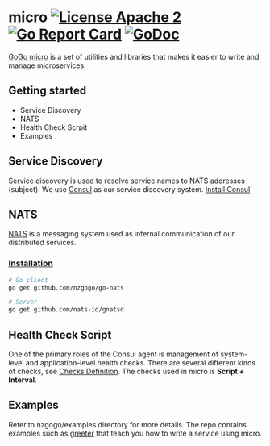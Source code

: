 # micro [![License Apache 2](https://img.shields.io/badge/License-Apache2-blue.svg)](https://www.apache.org/licenses/LICENSE-2.0) [![Go Report Card](https://goreportcard.com/badge/github.com/nzgogo/micro)](https://goreportcard.com/report/github.com/nzgogo/micro) [![GoDoc](https://godoc.org/github.com/nzgogo/micro?status.svg)](http://godoc.org/github.com/nzgogo/micro)

[GoGo micro](https://medium.com/@kailiu_36596/gogo-micro-26f0637d1b78) is a set of utilities and libraries that makes it easier to write and manage microservices.

## Getting started
- Service Discovery
- NATS
- Health Check Scrpit
- Examples

## Service Discovery
Service discovery is used to resolve service names to NATS addresses (subject). We use [Consul](https://www.consul.io) as our service discovery system.
[Install Consul](https://www.consul.io/intro/getting-started/install.html)

## NATS
[NATS](https://nats.io) is a messaging system used as internal communication of our distributed services.

### [Installation](https://github.com/nzgogo/go-nats)

```bash
# Go client
go get github.com/nzgogo/go-nats

# Server
go get github.com/nats-io/gnatsd
```

## Health Check Script
One of the primary roles of the Consul agent is management of system-level and application-level health checks. There are several different kinds of checks, see [Checks Definition](https://www.consul.io/docs/agent/checks.html).
The checks used in micro is **Script + Interval**. 

## Examples
Refer to nzgogo/examples directory for more details. The repo contains examples such as [greeter](https://github.com/nzgogo/examples/tree/master/greeter) that teach you how to write a service using micro.
